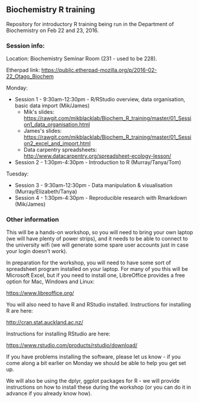 ## Biochemistry R training

Repository for introductory R training being run in the Department of Biochemistry on Feb 22 and 23, 2016.

### Session info:

Location: Biochemistry Seminar Room (231 - used to be 228).

Etherpad link: https://public.etherpad-mozilla.org/p/2016-02-22_Otago_Biochem

Monday:
 - Session 1 - 9:30am-12:30pm - R/RStudio overview, data organisation, basic data import (Mik/James)
     -  Mik's slides: https://rawgit.com/mikblacklab/Biochem_R_training/master/01_Session1_data_organisation.html
     -  James's slides: https://rawgit.com/mikblacklab/Biochem_R_training/master/01_Session2_excel_and_import.html
     -  Data carpentry spreadsheets: http://www.datacarpentry.org/spreadsheet-ecology-lesson/
 - Session 2 - 1:30pm-4:30pm - Introduction to R (Murray/Tanya/Tom)

Tuesday:
 - Session 3 - 9:30am-12:30pm - Data manipulation & visualisation (Murray/Elizabeth/Tanya)
 - Session 4 - 1:30pm-4:30pm - Reproducible research with Rmarkdown (Mik/James)

### Other information

This will be a hands-on workshop, so you will need to bring your own laptop (we will have plenty of power strips), and it needs to be able to connect to the university wifi (we will generate some spare user accounts just in case your login doesn’t work).

In preparation for the workshop, you will need to have some sort of spreadsheet program installed on your laptop.  For many of you this will be Microsoft Excel, but if you need to install one, LibreOffice provides a free option for Mac, Windows and Linux:

https://www.libreoffice.org/

You will also need to have R and RStudio installed.  Instructions for installing R are here:

http://cran.stat.auckland.ac.nz/

Instructions for installing RStudio are here:

https://www.rstudio.com/products/rstudio/download/

If you have problems installing the software, please let us know - if you come along a bit earlier on Monday we should be able to help you get set up.

We will also be using the dplyr, ggplot packages for R - we will provide instructions on how to install these during the workshop (or you can do it in advance if you already know how).
